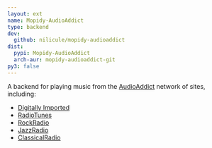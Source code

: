 ```yaml
---
layout: ext
name: Mopidy-AudioAddict
type: backend
dev:
  github: nilicule/mopidy-audioaddict
dist:
  pypi: Mopidy-AudioAddict
  arch-aur: mopidy-audioaddict-git
py3: false
---
```


A backend for playing music from the
[AudioAddict](https://www.audioaddict.com/) network of sites, including:

- [Digitally Imported](https://www.di.fm/)
- [RadioTunes](https://www.radiotunes.com/)
- [RockRadio](https://www.rockradio.com/)
- [JazzRadio](https://www.jazzradio.com/)
- [ClassicalRadio](https://www.classicalradio.com/)
